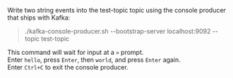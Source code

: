 Write two string events into the test-topic topic using the console producer that ships with Kafka:

> ./kafka-console-producer.sh --bootstrap-server localhost:9092 --topic test-topic

This command will wait for input at a `>` prompt.   
Enter `hello`, press `Enter`, then `world`, and press `Enter` again.  
Enter `Ctrl+C` to exit the console producer.